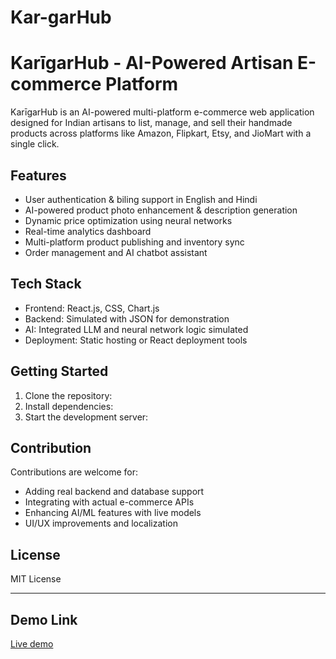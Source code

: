 # Kar-garHub
# KarīgarHub - AI-Powered Artisan E-commerce Platform

KarīgarHub is an AI-powered multi-platform e-commerce web application designed for Indian artisans to list, manage, and sell their handmade products across platforms like Amazon, Flipkart, Etsy, and JioMart with a single click.

## Features
- User authentication & biling support in English and Hindi
- AI-powered product photo enhancement & description generation
- Dynamic price optimization using neural networks
- Real-time analytics dashboard
- Multi-platform product publishing and inventory sync
- Order management and AI chatbot assistant

## Tech Stack
- Frontend: React.js, CSS, Chart.js
- Backend: Simulated with JSON for demonstration
- AI: Integrated LLM and neural network logic simulated
- Deployment: Static hosting or React deployment tools

## Getting Started
1. Clone the repository:
2. Install dependencies:
3. Start the development server:

## Contribution
Contributions are welcome for:
- Adding real backend and database support
- Integrating with actual e-commerce APIs
- Enhancing AI/ML features with live models
- UI/UX improvements and localization

## License
MIT License

---

## Demo Link
[Live demo](https://ppl-ai-code-interpreter-files.s3.amazonaws.com/web/direct-files/6355e9b0d8caeb8ae0d7dea13a5fb9c3/adaede52-916e-4d22-a8b7-b305ad58a935/index.html?utm_source=perplexity)
